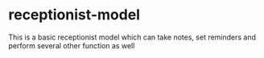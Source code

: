 # receptionist-model
This is a basic receptionist model which can take notes, set reminders and perform several other function as well
